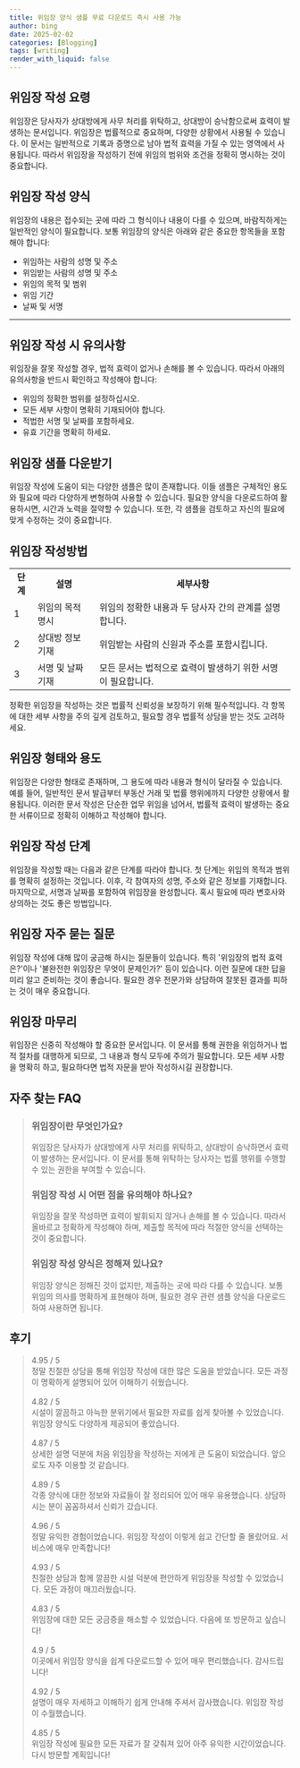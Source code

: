 ```yaml
---
title: 위임장 양식 샘플 무료 다운로드 즉시 사용 가능
author: bing
date: 2025-02-02
categories: [Blogging]
tags: [writing]
render_with_liquid: false
---
```



<h2 id='위임장_작성_요령'>위임장 작성 요령</h2>

<p>위임장은 당사자가 상대방에게 사무 처리를 위탁하고, 상대방이 승낙함으로써 효력이 발생하는 문서입니다. 위임장은 법률적으로 중요하며, 다양한 상황에서 사용될 수 있습니다. 이 문서는 일반적으로 기록과 증명으로 남아 법적 효력을 가질 수 있는 영역에서 사용됩니다. 따라서 위임장을 작성하기 전에 위임의 범위와 조건을 정확히 명시하는 것이 중요합니다.</p>

<h2 id='위임장_작성_양식'>위임장 작성 양식</h2>

<p>위임장의 내용은 접수되는 곳에 따라 그 형식이나 내용이 다를 수 있으며, 바람직하게는 일반적인 양식이 필요합니다. 보통 위임장의 양식은 아래와 같은 중요한 항목들을 포함해야 합니다:</p>

<ul>
    <li>위임하는 사람의 성명 및 주소</li>
    <li>위임받는 사람의 성명 및 주소</li>
    <li>위임의 목적 및 범위</li>
    <li>위임 기간</li>
    <li>날짜 및 서명</li>
</ul>

<hr />

<h2 id='위임장_작성_시_유의사항'>위임장 작성 시 유의사항</h2>

<p>위임장을 잘못 작성할 경우, 법적 효력이 없거나 손해를 볼 수 있습니다. 따라서 아래의 유의사항을 반드시 확인하고 작성해야 합니다:</p>

<ul>
    <li>위임의 정확한 범위를 설정하십시오.</li>
    <li>모든 세부 사항이 명확히 기재되어야 합니다.</li>
    <li>적법한 서명 및 날짜를 포함하세요.</li>
    <li>유효 기간을 명확히 하세요.</li>
</ul>

<h2 id='위임장_샘플_다운받기'>위임장 샘플 다운받기</h2>

<p>위임장 작성에 도움이 되는 다양한 샘플은 많이 존재합니다. 이들 샘플은 구체적인 용도와 필요에 따라 다양하게 변형하여 사용할 수 있습니다. 필요한 양식을 다운로드하여 활용하시면, 시간과 노력을 절약할 수 있습니다. 또한, 각 샘플을 검토하고 자신의 필요에 맞게 수정하는 것이 중요합니다.</p>

<h2 id='위임장_작성방법'>위임장 작성방법</h2>

<table>
    <tr>
        <td style="text-align: center; height: 17px;"><b>단계</b></td>
        <td style="text-align: center; height: 17px;"><b>설명</b></td>
        <td style="text-align: center; height: 17px;"><b>세부사항</b></td>
    </tr>
    <tr>
        <td>1</td>
        <td>위임의 목적 명시</td>
        <td>위임의 정확한 내용과 두 당사자 간의 관계를 설명합니다.</td>
    </tr>
    <tr>
        <td>2</td>
        <td>상대방 정보 기재</td>
        <td>위임받는 사람의 신원과 주소를 포함시킵니다.</td>
    </tr>
    <tr>
        <td>3</td>
        <td>서명 및 날짜 기재</td>
        <td>모든 문서는 법적으로 효력이 발생하기 위한 서명이 필요합니다.</td>
    </tr>
</table>

<p>정확한 위임장을 작성하는 것은 법률적 신뢰성을 보장하기 위해 필수적입니다. 각 항목에 대한 세부 사항을 주의 깊게 검토하고, 필요할 경우 법률적 상담을 받는 것도 고려하세요.</p>

<h2 id='위임장_형태와_용도'>위임장 형태와 용도</h2>

<p>위임장은 다양한 형태로 존재하며, 그 용도에 따라 내용과 형식이 달라질 수 있습니다. 예를 들어, 일반적인 문서 발급부터 부동산 거래 및 법률 행위에까지 다양한 상황에서 활용됩니다. 이러한 문서 작성은 단순한 업무 위임을 넘어서, 법률적 효력이 발생하는 중요한 서류이므로 정확히 이해하고 작성해야 합니다.</p>

<h2 id='위임장_작성_단계'>위임장 작성 단계</h2>

<p>위임장을 작성할 때는 다음과 같은 단계를 따라야 합니다. 첫 단계는 위임의 목적과 범위를 명확히 설정하는 것입니다. 이후, 각 참여자의 성명, 주소와 같은 정보를 기재합니다. 마지막으로, 서명과 날짜를 포함하여 위임장을 완성합니다. 혹시 필요에 따라 변호사와 상의하는 것도 좋은 방법입니다.</p>

<h2 id='위임장_자주_묻는_질문'>위임장 자주 묻는 질문</h2>

<p>위임장 작성에 대해 많이 궁금해 하시는 질문들이 있습니다. 특히 '위임장의 법적 효력은?'이나 '불완전한 위임장은 무엇이 문제인가?' 등이 있습니다. 이런 질문에 대한 답을 미리 알고 준비하는 것이 좋습니다. 필요한 경우 전문가와 상담하여 잘못된 결과를 피하는 것이 매우 중요합니다.</p>

<h2 id='위임장_마무리'>위임장 마무리</h2>

<p>위임장은 신중히 작성해야 할 중요한 문서입니다. 이 문서를 통해 권한을 위임하거나 법적 절차를 대행하게 되므로, 그 내용과 형식 모두에 주의가 필요합니다. 모든 세부 사항을 명확히 하고, 필요하다면 법적 자문을 받아 작성하시길 권장합니다.</p>


<h2 id='자주_찾는_FAQ'>자주 찾는 FAQ</h2>
<div itemscope="" itemtype="https://schema.org/FAQPage"> 
<blockquote> 
<div itemscope="" itemprop="mainEntity" itemtype="https://schema.org/Question"> 
<h3 itemprop="name">위임장이란 무엇인가요?</h3> 
<div itemscope="" itemprop="acceptedAnswer" itemtype="https://schema.org/Answer"> 
<span itemprop="text"> 
<p>위임장은 당사자가 상대방에게 사무 처리를 위탁하고, 상대방이 승낙하면서 효력이 발생하는 문서입니다. 이 문서를 통해 위탁하는 당사자는 법률 행위를 수행할 수 있는 권한을 부여할 수 있습니다.</p> 
</span> 
</div> 
</div> 
<div itemscope="" itemprop="mainEntity" itemtype="https://schema.org/Question"> 
<h3 itemprop="name">위임장 작성 시 어떤 점을 유의해야 하나요?</h3> 
<div itemscope="" itemprop="acceptedAnswer" itemtype="https://schema.org/Answer"> 
<span itemprop="text"> 
<p>위임장을 잘못 작성하면 효력이 발휘되지 않거나 손해를 볼 수 있습니다. 따라서 올바르고 정확하게 작성해야 하며, 제출할 목적에 따라 적절한 양식을 선택하는 것이 중요합니다.</p> 
</span> 
</div> 
</div> 
<div itemscope="" itemprop="mainEntity" itemtype="https://schema.org/Question"> 
<h3 itemprop="name">위임장 작성 양식은 정해져 있나요?</h3> 
<div itemscope="" itemprop="acceptedAnswer" itemtype="https://schema.org/Answer"> 
<span itemprop="text"> 
<p>위임장 양식은 정해진 것이 없지만, 제출하는 곳에 따라 다를 수 있습니다. 보통 위임의 의사를 명확하게 표현해야 하며, 필요한 경우 관련 샘플 양식을 다운로드하여 사용하면 됩니다.</p> 
</span> 
</div> 
</div> 
</blockquote> 
</div>
<h2 id='후기'>후기</h2>
<div itemscope itemtype="https://schema.org/Product">
  <blockquote>
  <div itemprop="review" itemscope itemtype="https://schema.org/Review">
      <div itemprop="reviewRating" itemscope itemtype="https://schema.org/Rating"> <span itemprop="ratingValue">4.95</span> / <span itemprop="bestRating">5</span> </div>
      <span itemprop="reviewBody">정말 친절한 상담을 통해 위임장 작성에 대한 많은 도움을 받았습니다. 모든 과정이 명확하게 설명되어 있어 이해하기 쉬웠습니다.</span>
  </div>
  <br>
  <div itemprop="review" itemscope itemtype="https://schema.org/Review">
      <div itemprop="reviewRating" itemscope itemtype="https://schema.org/Rating"> <span itemprop="ratingValue">4.82</span> / <span itemprop="bestRating">5</span> </div>
      <span itemprop="reviewBody">시설이 깔끔하고 아늑한 분위기에서 필요한 자료를 쉽게 찾아볼 수 있었습니다. 위임장 양식도 다양하게 제공되어 좋았습니다.</span>
  </div>
  <br>
  <div itemprop="review" itemscope itemtype="https://schema.org/Review">
      <div itemprop="reviewRating" itemscope itemtype="https://schema.org/Rating"> <span itemprop="ratingValue">4.87</span> / <span itemprop="bestRating">5</span> </div>
      <span itemprop="reviewBody">상세한 설명 덕분에 처음 위임장을 작성하는 저에게 큰 도움이 되었습니다. 앞으로도 자주 이용할 것 같습니다.</span>
  </div>
  <br>
  <div itemprop="review" itemscope itemtype="https://schema.org/Review">
      <div itemprop="reviewRating" itemscope itemtype="https://schema.org/Rating"> <span itemprop="ratingValue">4.89</span> / <span itemprop="bestRating">5</span> </div>
      <span itemprop="reviewBody">각종 양식에 대한 정보와 자료들이 잘 정리되어 있어 매우 유용했습니다. 상담하시는 분이 꼼꼼하셔서 신뢰가 갔습니다.</span>
  </div>
  <br>
  <div itemprop="review" itemscope itemtype="https://schema.org/Review">
      <div itemprop="reviewRating" itemscope itemtype="https://schema.org/Rating"> <span itemprop="ratingValue">4.96</span> / <span itemprop="bestRating">5</span> </div>
      <span itemprop="reviewBody">정말 유익한 경험이었습니다. 위임장 작성이 이렇게 쉽고 간단할 줄 몰랐어요. 서비스에 매우 만족합니다!</span>
  </div>
  <br>
  <div itemprop="review" itemscope itemtype="https://schema.org/Review">
      <div itemprop="reviewRating" itemscope itemtype="https://schema.org/Rating"> <span itemprop="ratingValue">4.93</span> / <span itemprop="bestRating">5</span> </div>
      <span itemprop="reviewBody">친절한 상담과 함께 깔끔한 시설 덕분에 편안하게 위임장을 작성할 수 있었습니다. 모든 과정이 매끄러웠습니다.</span>
  </div>
  <br>
  <div itemprop="review" itemscope itemtype="https://schema.org/Review">
      <div itemprop="reviewRating" itemscope itemtype="https://schema.org/Rating"> <span itemprop="ratingValue">4.83</span> / <span itemprop="bestRating">5</span> </div>
      <span itemprop="reviewBody">위임장에 대한 모든 궁금증을 해소할 수 있었습니다. 다음에 또 방문하고 싶습니다!</span>
  </div>
  <br>
  <div itemprop="review" itemscope itemtype="https://schema.org/Review">
      <div itemprop="reviewRating" itemscope itemtype="https://schema.org/Rating"> <span itemprop="ratingValue">4.9</span> / <span itemprop="bestRating">5</span> </div>
      <span itemprop="reviewBody">이곳에서 위임장 양식을 쉽게 다운로드할 수 있어 매우 편리했습니다. 감사드립니다!</span>
  </div>
  <br>
  <div itemprop="review" itemscope itemtype="https://schema.org/Review">
      <div itemprop="reviewRating" itemscope itemtype="https://schema.org/Rating"> <span itemprop="ratingValue">4.92</span> / <span itemprop="bestRating">5</span> </div>
      <span itemprop="reviewBody">설명이 매우 자세하고 이해하기 쉽게 안내해 주셔서 감사했습니다. 위임장 작성이 수월했습니다.</span>
  </div>
  <br>
  <div itemprop="review" itemscope itemtype="https://schema.org/Review">
      <div itemprop="reviewRating" itemscope itemtype="https://schema.org/Rating"> <span itemprop="ratingValue">4.85</span> / <span itemprop="bestRating">5</span> </div>
      <span itemprop="reviewBody">위임장 작성에 필요한 모든 자료가 잘 갖춰져 있어 아주 유익한 시간이었습니다. 다시 방문할 계획입니다!</span>
  </div>
  </blockquote>
</div>
